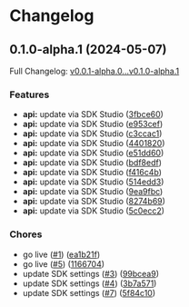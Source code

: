 # Changelog

## 0.1.0-alpha.1 (2024-05-07)

Full Changelog: [v0.0.1-alpha.0...v0.1.0-alpha.1](https://github.com/segphault/test/compare/v0.0.1-alpha.0...v0.1.0-alpha.1)

### Features

* **api:** update via SDK Studio ([3fbce60](https://github.com/segphault/test/commit/3fbce6019a04c9f95396749660f4cfe7844d9c73))
* **api:** update via SDK Studio ([e953cef](https://github.com/segphault/test/commit/e953ceffb7caa19387be92312583e396fc2aea2e))
* **api:** update via SDK Studio ([c3ccac1](https://github.com/segphault/test/commit/c3ccac1ebc8a1cdd4cb754a757001b179d1ecbca))
* **api:** update via SDK Studio ([4401820](https://github.com/segphault/test/commit/44018207276d7c4ade26ed0e5c12bcfd27a26a94))
* **api:** update via SDK Studio ([e51dd60](https://github.com/segphault/test/commit/e51dd6059d260f971b76ca102eee491dbacfe0ca))
* **api:** update via SDK Studio ([bdf8edf](https://github.com/segphault/test/commit/bdf8edfd962b3b77b9839b24d6436070295aa0a3))
* **api:** update via SDK Studio ([f416c4b](https://github.com/segphault/test/commit/f416c4bbb2dd904786417f71a8626c1ae8ad3299))
* **api:** update via SDK Studio ([514edd3](https://github.com/segphault/test/commit/514edd34c71587bcaf78042df433bcecceffa703))
* **api:** update via SDK Studio ([9ea9fbc](https://github.com/segphault/test/commit/9ea9fbc84b5516cc7afc59fe1c87e80c8e6839a6))
* **api:** update via SDK Studio ([8274b69](https://github.com/segphault/test/commit/8274b69cdeef791ad99006420158e9f7079f1a5e))
* **api:** update via SDK Studio ([5c0ecc2](https://github.com/segphault/test/commit/5c0ecc224e0548b50d3a36af1019012a83a62738))


### Chores

* go live ([#1](https://github.com/segphault/test/issues/1)) ([ea1b21f](https://github.com/segphault/test/commit/ea1b21f5f579738f5ee885a4619f833d561e904d))
* go live ([#5](https://github.com/segphault/test/issues/5)) ([1166704](https://github.com/segphault/test/commit/116670498fed3eb454878256ca74bdf723c6098b))
* update SDK settings ([#3](https://github.com/segphault/test/issues/3)) ([99bcea9](https://github.com/segphault/test/commit/99bcea98e9928548e4aced684f897dfce14fa8b9))
* update SDK settings ([#4](https://github.com/segphault/test/issues/4)) ([3b7a571](https://github.com/segphault/test/commit/3b7a57134a79d779426db0ea2c10ec75d1cf6be4))
* update SDK settings ([#7](https://github.com/segphault/test/issues/7)) ([5f84c10](https://github.com/segphault/test/commit/5f84c10d41900045ebe1b1722e18f48b5d1d3785))
